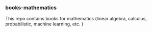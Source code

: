 ### books-mathematics
This repo contains books for mathematics (linear algebra, calculus, probabilistic, machine learning, etc. )
